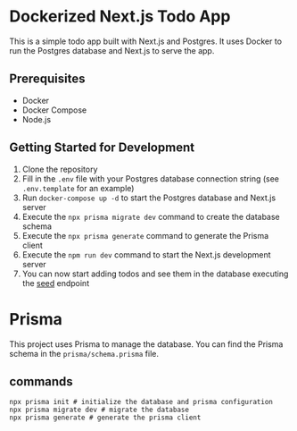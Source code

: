 # Dockerized Next.js Todo App

This is a simple todo app built with Next.js and Postgres. It uses Docker to run the Postgres database and Next.js to serve the app.

## Prerequisites

- Docker
- Docker Compose
- Node.js

## Getting Started for Development

1. Clone the repository
2. Fill in the `.env` file with your Postgres database connection string (see `.env.template` for an example)
3. Run `docker-compose up -d` to start the Postgres database and Next.js server
4. Execute the `npx prisma migrate dev` command to create the database schema
5. Execute the `npx prisma generate` command to generate the Prisma client
6. Execute the `npm run dev` command to start the Next.js development server
7. You can now start adding todos and see them in the database executing the [seed](localhost:3001/api/seed) endpoint

# Prisma

This project uses Prisma to manage the database. You can find the Prisma schema in the `prisma/schema.prisma` file.

## commands

```
npx prisma init # initialize the database and prisma configuration
npx prisma migrate dev # migrate the database
npx prisma generate # generate the prisma client
```